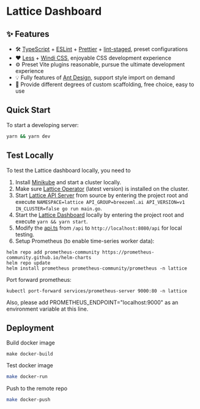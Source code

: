 # Lattice Dashboard

## ✨ Features

- 🛠 [TypeScript](https://github.com/microsoft/TypeScript) + [ESLint](https://github.com/eslint/eslint) + [Prettier](https://github.com/prettier/prettier) + [lint-staged](https://github.com/okonet/lint-staged), preset configurations
- ❤️ [Less](https://github.com/less/less.js) + [Windi CSS](https://github.com/windicss/windicss), enjoyable CSS development experience
- ⚙️ Preset Vite plugins reasonable, pursue the ultimate development experience
- 💡 Fully features of [Ant Design](https://github.com/ant-design/ant-design), support style import on demand
- 💎 Provide different degrees of custom scaffolding, free choice, easy to use

## Quick Start

To start a developing server:

```bash
yarn && yarn dev
```

## Test Locally

To test the Lattice dashboard locally, you need to

1. Install [Minikube](https://minikube.sigs.k8s.io/docs/start/) and start a cluster locally.
2. Make sure [Lattice Operator](https://github.com/breezeml/lattice-operator) (latest version) is installed on the cluster.
3. Start [Lattice API Server](https://github.com/breezeml/lattice-api-server) from source by entering the project root and execute `NAMESPACE=lattice API_GROUP=breezeml.ai API_VERSION=v1 IN_CLUSTER=false go run main.go`.
4. Start the [Lattice Dashboard](https://github.com/breezeml/lattice-dashboard) locally by entering the project root and execute `yarn && yarn start`.
5. Modify the [api.ts](https://github.com/breezeml/lattice-dashboard/blob/1efe32eee53337142a287403bc9e58feb9e1cafb/config/apis.ts#L4) from `/api` to `http://localhost:8080/api` for local testing.
6. Setup Prometheus (to enable time-series worker data):

```
helm repo add prometheus-community https://prometheus-community.github.io/helm-charts
helm repo update
helm install prometheus prometheus-community/prometheus -n lattice
```

Port forward prometheus:

```
kubectl port-forward services/prometheus-server 9000:80 -n lattice
```

Also, please add PROMETHEUS_ENDPOINT="localhost:9000" as an environment variable at this line.

## Deployment

Build docker image

```
make docker-build
```

Test docker image

```bash
make docker-run
```

Push to the remote repo

```bash
make docker-push
```
